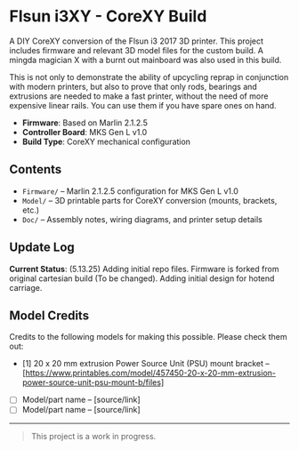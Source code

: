 # Flsun i3XY - CoreXY Build

A DIY CoreXY conversion of the Flsun i3 2017 3D printer. This project includes firmware and relevant 3D model files for the custom build. A mingda magician X with a burnt out mainboard was also used in this build.

This is not only to demonstrate the ability of upcycling reprap in conjunction with modern printers, but also to prove that only rods, bearings and extrusions are needed to make a fast printer, without the need of more expensive linear rails. You can use them if you have spare ones on hand.

- **Firmware**: Based on Marlin 2.1.2.5  
- **Controller Board**: MKS Gen L v1.0  
- **Build Type**: CoreXY mechanical configuration

## Contents

- `Firmware/` – Marlin 2.1.2.5 configuration for MKS Gen L v1.0  
- `Model/` – 3D printable parts for CoreXY conversion (mounts, brackets, etc.)  
- `Doc/` – Assembly notes, wiring diagrams, and printer setup details

## Update Log
**Current Status**: (5.13.25) Adding initial repo files. Firmware is forked from original cartesian build (To be changed). Adding initial design for hotend carriage.

## Model Credits
Credits to the following models for making this possible. Please check them out:

- [1] 20 x 20 mm extrusion Power Source Unit (PSU) mount bracket – [https://www.printables.com/model/457450-20-x-20-mm-extrusion-power-source-unit-psu-mount-b/files]  
- [ ] Model/part name – [source/link]  
- [ ] Model/part name – [source/link]  

---

> This project is a work in progress.
